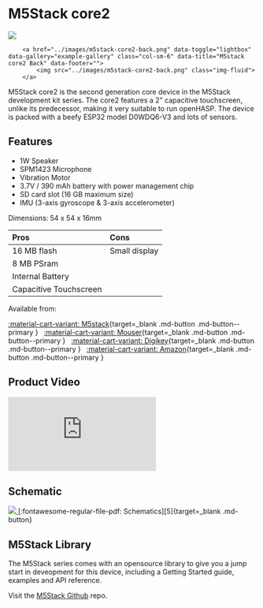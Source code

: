 # M5Stack core2

<div class="row justify-content-center">
        <a href="../images/m5stack-core2-front.png" data-toggle="lightbox" data-gallery="example-gallery" class="col-sm-6" data-title="M5stack core2 Front" data-footer="">
            <img src="../images/m5stack-core2-front.png" class="img-fluid">
        </a>

        <a href="../images/m5stack-core2-back.png" data-toggle="lightbox" data-gallery="example-gallery" class="col-sm-6" data-title="M5stack core2 Back" data-footer="">
            <img src="../images/m5stack-core2-back.png" class="img-fluid">
        </a>
</div>

M5Stack core2 is the second generation core device in the M5Stack development kit series.
The core2 features a 2" capacitive touchscreen, unlike its predecessor, making it very suitable to run openHASP.
The device is packed with a beefy ESP32 model D0WDQ6-V3 and lots of sensors.

## Features

- 1W Speaker
- SPM1423 Microphone
- Vibration Motor
- 3.7V / 390 mAh battery with power management chip
- SD card slot (16 GB maximum size)
- IMU (3-axis gyroscope & 3-axis accelerometer)

Dimensions: 54 x 54 x 16mm

| Pros             | Cons
|:-----            |:----
| 16 MB flash      | Small display
| 8 MB PSram       | 
| Internal Battery |
| Capacitive Touchscreen |

Available from:

[:material-cart-variant: M5stack][1]{target=_blank .md-button .md-button--primary } &nbsp; 
[:material-cart-variant: Mouser][2]{target=_blank .md-button .md-button--primary } &nbsp; 
[:material-cart-variant: Digikey][3]{target=_blank .md-button .md-button--primary } &nbsp; 
[:material-cart-variant: Amazon][3]{target=_blank .md-button .md-button--primary }

## Product Video

<div class="embed-responsive embed-responsive-16by9" style="max-width:560px; margin:auto;">
    <iframe title="YouTube video player" src="https://www.youtube.com/embed/axN3O232WN0?rel=0&controls=1" class="embed-responsive-item" frameborder="0" allow="accelerometer; clipboard-write; encrypted-media; gyroscope; picture-in-picture" allowfullscreen>
    </iframe>
</div>

## Schematic

<a href="../images/m5stack-core2-schematic.png" data-toggle="lightbox" data-gallery="example-gallery" class="col-sm-6" data-title="M5stack core2 Schematic" data-footer="">
    <img src="../images/m5stack-core2-schematic.png" class="img-fluid">
</a>
[:fontawesome-regular-file-pdf: Schematics][5]{target=_blank .md-button}


## M5Stack Library

The M5Stack series comes with an opensource library to give you a jump start in deveopment for this device,
including a Getting Started guide, examples and API reference.

Visit the [M5Stack Github](https://github.com/m5stack/M5Stack) repo.

[1]: https://shop.m5stack.com/products/m5stack-core2-esp32-iot-development-kit
[2]: https://www.mouser.com/new/m5stack/m5stack-core2-iot-dev-kit/
[3]: https://www.digikey.com/en/product-highlight/m/m5stack/core2-esp32-development-kit
[4]: https://www.amazon.com/dp/B07RTKTJZB/
[5]: https://m5stack.oss-cn-shenzhen.aliyuncs.com/resource/docs/schematic/Core/CORE2_V1.0_SCH.pdf